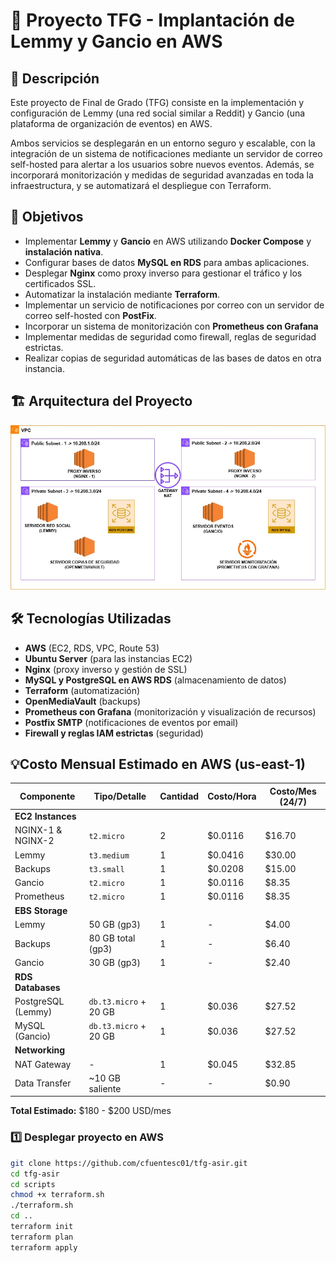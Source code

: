 # 📌 Proyecto TFG - Implantación de Lemmy y Gancio en AWS

## 📖 Descripción
Este proyecto de Final de Grado (TFG) consiste en la implementación y configuración de Lemmy (una red social similar a Reddit) y Gancio (una plataforma de organización de eventos) en AWS.

Ambos servicios se desplegarán en un entorno seguro y escalable, con la integración de un sistema de notificaciones mediante un servidor de correo self-hosted para alertar a los usuarios sobre nuevos eventos. Además, se incorporará monitorización y medidas de seguridad avanzadas en toda la infraestructura, y se automatizará el despliegue con Terraform.

## 🎯 Objetivos
- Implementar **Lemmy** y **Gancio** en AWS utilizando **Docker Compose** y **instalación nativa**.
- Configurar bases de datos **MySQL en RDS** para ambas aplicaciones.
- Desplegar **Nginx** como proxy inverso para gestionar el tráfico y los certificados SSL.
- Automatizar la instalación mediante **Terraform**.
- Implementar un servicio de notificaciones por correo con un servidor de correo self-hosted con **PostFix**.
- Incorporar un sistema de monitorización con **Prometheus con Grafana**
- Implementar medidas de seguridad como firewall, reglas de seguridad estrictas.
- Realizar copias de seguridad automáticas de las bases de datos en otra instancia.

## 🏗️ Arquitectura del Proyecto

![Screenshot](docs/estructura.jpg)

## 🛠️ Tecnologías Utilizadas
- **AWS** (EC2, RDS, VPC, Route 53)
- **Ubuntu Server** (para las instancias EC2)
- **Nginx** (proxy inverso y gestión de SSL)
- **MySQL y PostgreSQL en AWS RDS** (almacenamiento de datos)
- **Terraform** (automatización)
- **OpenMediaVault** (backups)
- **Prometheus con Grafana** (monitorización y visualización de recursos)
- **Postfix SMTP** (notificaciones de eventos por email)
- **Firewall y reglas IAM estrictas** (seguridad)

## 💡Costo Mensual Estimado en AWS (us-east-1)

| Componente         | Tipo/Detalle               | Cantidad | Costo/Hora | Costo/Mes (24/7) |
|--------------------|----------------------------|----------|------------|------------------|
| **EC2 Instances**  |                            |          |            |                  |
| NGINX-1 & NGINX-2  | `t2.micro`                 | 2        | $0.0116    | $16.70           |
| Lemmy              | `t3.medium`                | 1        | $0.0416    | $30.00           |
| Backups            | `t3.small`                 | 1        | $0.0208    | $15.00           |
| Gancio             | `t2.micro`                 | 1        | $0.0116    | $8.35            |
| Prometheus         | `t2.micro`                 | 1        | $0.0116    | $8.35            |
| **EBS Storage**    |                            |          |            |                  |
| Lemmy              | 50 GB (gp3)                | 1        | -          | $4.00            |
| Backups            | 80 GB total (gp3)          | 1        | -          | $6.40            |
| Gancio             | 30 GB (gp3)                | 1        | -          | $2.40            |
| **RDS Databases**  |                            |          |            |                  |
| PostgreSQL (Lemmy) | `db.t3.micro` + 20 GB      | 1        | $0.036     | $27.52           |
| MySQL (Gancio)     | `db.t3.micro` + 20 GB      | 1        | $0.036     | $27.52           |
| **Networking**     |                            |          |            |                  |
| NAT Gateway        | -                          | 1        | $0.045     | $32.85           |
| Data Transfer      | ~10 GB saliente            | -        | -          | $0.90            |

**Total Estimado:** $180 - $200 USD/mes  

### 1️⃣ Desplegar proyecto en AWS
```bash
git clone https://github.com/cfuentesc01/tfg-asir.git
cd tfg-asir
cd scripts
chmod +x terraform.sh
./terraform.sh
cd ..
terraform init
terraform plan
terraform apply
```
